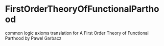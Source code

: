 # FirstOrderTheoryOfFunctionalParthood
common logic axioms translation for A First Order Theory of Functional Parthood by Pawel Garbacz
